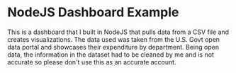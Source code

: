 # NodeJS Dashboard Example
This is a dashboard that I built in NodeJS that pulls data from a CSV file and creates visualizations. The data used was taken from the U.S. Govt open data portal and showcases their expenditure by department. Being open data, the information in the dataset had to be cleaned by me and is not accurate so please don't use this as an accurate account.
